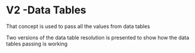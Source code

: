 # V2 -Data Tables

That concept is used to pass all the values from data tables


Two versions of the data table resolution is presented to show how the data tables passing is working

